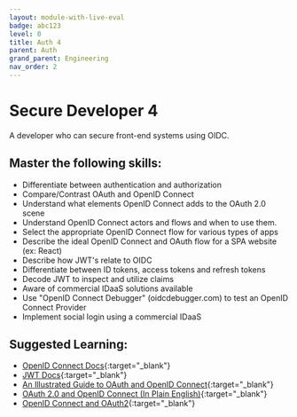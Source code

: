 ```yaml
---
layout: module-with-live-eval
badge: abc123
level: 0
title: Auth 4
parent: Auth
grand_parent: Engineering
nav_order: 2
---
```

# Secure Developer 4

A developer who can secure front-end systems using OIDC.

## Master the following skills:

- Differentiate between authentication and authorization
- Compare/Contrast OAuth and OpenID Connect
- Understand what elements OpenID Connect adds to the OAuth 2.0 scene
- Understand OpenID Connect actors and flows and when to use them.
- Select the appropriate OpenID Connect flow for various types of apps
- Describe the ideal OpenID Connect and OAuth flow for a SPA website (ex: React)
- Describe how JWT's relate to OIDC
- Differentiate between ID tokens, access tokens and refresh tokens
- Decode JWT to inspect and utilize claims
- Aware of commercial IDaaS solutions available
- Use "OpenID Connect Debugger" (oidcdebugger.com) to test an OpenID Connect Provider
- Implement social login using a commercial IDaaS

## Suggested Learning:

- [OpenID Connect Docs](https://openid.net/connect/){:target="\_blank"}
- [JWT Docs](https://jwt.io/){:target="\_blank"}
- [An Illustrated Guide to OAuth and OpenID Connect](https://developer.okta.com/blog/2019/10/21/illustrated-guide-to-oauth-and-oidc){:target="\_blank"}
- [OAuth 2.0 and OpenID Connect (In Plain English)](https://www.youtube.com/watch?v=996OiexHze0){:target="\_blank"}
- [OpenID Connect and OAuth2](https://auth0.com/docs/videos/learn-identity-series/openid-connect-and-oauth2){:target="\_blank"}

